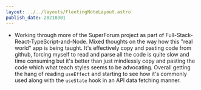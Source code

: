 ```yaml
---
layout: ../../layouts/FleetingNoteLayout.astro
publish_date: 20210301
---
```


- Working through more of the SuperForum project as part of Full-Stack-React-TypeScript-and-Node. Mixed thoughts on the way how this "real world" app is being taught. It's effectively copy and pasting code from github, forcing myself to read and parse all the code is quite slow and time consuming but it's better than just mindlessly copy and pasting the code which what teach styles seems to be advocating. Overall getting the hang of reading `useEffect` and starting to see how it's commonly used along with the `useState` hook in an API data fetching manner.
